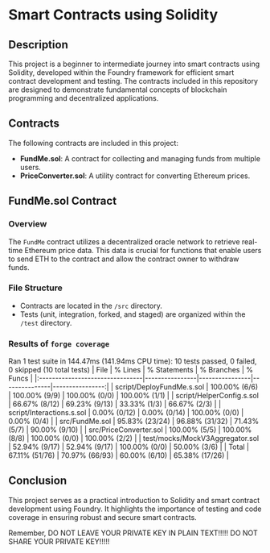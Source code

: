 # Smart Contracts using Solidity

## Description

This project is a beginner to intermediate journey into smart contracts using Solidity, developed within the Foundry framework for efficient smart contract development and testing. The contracts included in this repository are designed to demonstrate fundamental concepts of blockchain programming and decentralized applications.

## Contracts

The following contracts are included in this project:

- **FundMe.sol**: A contract for collecting and managing funds from multiple users.
- **PriceConverter.sol**: A utility contract for converting Ethereum prices.

## FundMe.sol Contract

### Overview

The `FundMe` contract utilizes a decentralized oracle network to retrieve real-time Ethereum price data. This data is crucial for functions that enable users to send ETH to the contract and allow the contract owner to withdraw funds.

### File Structure

- Contracts are located in the `/src` directory.
- Tests (unit, integration, forked, and staged) are organized within the `/test` directory.

### Results of `forge coverage`

Ran 1 test suite in 144.47ms (141.94ms CPU time): 10 tests passed, 0 failed, 0 skipped (10 total tests)
| File | % Lines | % Statements | % Branches | % Funcs |
|:--------------------------------|----------------|----------------|---------------|----------------:|
| script/DeployFundMe.s.sol | 100.00% (6/6) | 100.00% (9/9) | 100.00% (0/0) | 100.00% (1/1) |
| script/HelperConfig.s.sol | 66.67% (8/12) | 69.23% (9/13) | 33.33% (1/3) | 66.67% (2/3) |
| script/Interactions.s.sol | 0.00% (0/12) | 0.00% (0/14) | 100.00% (0/0) | 0.00% (0/4) |
| src/FundMe.sol | 95.83% (23/24) | 96.88% (31/32) | 71.43% (5/7) | 90.00% (9/10) |
| src/PriceConverter.sol | 100.00% (5/5) | 100.00% (8/8) | 100.00% (0/0) | 100.00% (2/2) |
| test/mocks/MockV3Aggregator.sol | 52.94% (9/17) | 52.94% (9/17) | 100.00% (0/0) | 50.00% (3/6) |
| Total | 67.11% (51/76) | 70.97% (66/93) | 60.00% (6/10) | 65.38% (17/26) |

## Conclusion

This project serves as a practical introduction to Solidity and smart contract development using Foundry. It highlights the importance of testing and code coverage in ensuring robust and secure smart contracts.

Remember, DO NOT LEAVE YOUR PRIVATE KEY IN PLAIN TEXT!!!!!
DO NOT SHARE YOUR PRIVATE KEY!!!!!
